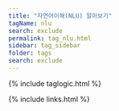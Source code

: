 ```yaml
---
title: "자연어이해(NLU) 알아보기" 
tagName: nlu
search: exclude
permalink: tag_nlu.html
sidebar: tag_sidebar
folder: tags
search: exclude
---
```

{% include taglogic.html %}

{% include links.html %}
